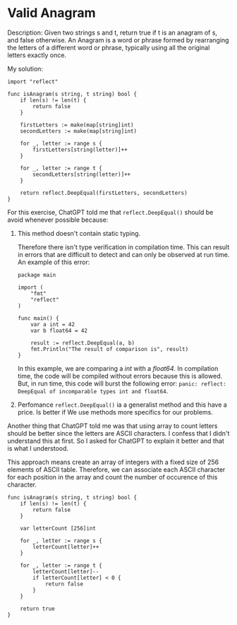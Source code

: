 # Valid Anagram

Description: Given two strings s and t, return true if t is an anagram of s, and false otherwise.
An Anagram is a word or phrase formed by rearranging the letters of a different word or phrase, typically using all the original letters exactly once.

My solution:

```golang
import "reflect"

func isAnagram(s string, t string) bool {
    if len(s) != len(t) {
        return false
    }

    firstLetters := make(map[string]int)
    secondLetters := make(map[string]int)

    for _, letter := range s {
        firstLetters[string(letter)]++
    }

    for _, letter := range t {
        secondLetters[string(letter)]++
    }

    return reflect.DeepEqual(firstLetters, secondLetters)
}
```
For this exercise, ChatGPT told me that `reflect.DeepEqual()` should be avoid whenever possible because: 

1. This method doesn't contain static typing.

    Therefore there isn't type verification in compilation time. This can result in errors that are difficult to detect and can only be observed at run time.
    An example of this error:
    ```golang
    package main

    import (
        "fmt"
        "reflect"
    )

    func main() {
        var a int = 42
        var b float64 = 42

        result := reflect.DeepEqual(a, b)
        fmt.Println("The result of comparison is", result)
    }
    ```
    In this example, we are comparing a *int* with a *float64*. In compilation time, the code will be compiled without errors because this is allowed. But, in run time, this code will burst the following error: `panic: reflect: DeepEqual of incomparable types int and float64`.
2. Perfomance
    `reflect.DeepEqual()` ia a generalist method and this have a price. Is better if We use methods more specifics for our problems.

Another thing that ChatGPT told me was that using array to count letters should be better since the letters are ASCII characters. I confess that I didn't understand this at first. So I asked for ChatGPT to explain it better and that is what I understood.

This approach means create an array of integers with a fixed size of 256 elements of ASCII table. Therefore, we can associate each ASCII character for each position in the array and count the number of occurence of this character.

```golang
func isAnagram(s string, t string) bool {
    if len(s) != len(t) {
        return false
    }

    var letterCount [256]int

    for _, letter := range s {
        letterCount[letter]++
    }

    for _, letter := range t {
        letterCount[letter]--
        if letterCount[letter] < 0 {
            return false
        }
    }

    return true
}
```